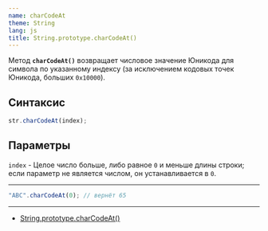 ```yaml
---
name: charCodeAt
theme: String
lang: js
title: String.prototype.charCodeAt()
---
```


Метод **`charCodeAt()`** возвращает числовое значение Юникода для символа по указанному индексу (за исключением кодовых точек Юникода, больших `0x10000`).

## Синтаксис

```js
str.charCodeAt(index);
```

## Параметры

`index` - Целое число больше, либо равное `0` и меньше длины строки; если параметр не является числом, он устанавливается в `0`.

---

```js
"ABC".charCodeAt(0); // вернёт 65
```

---

- [String.prototype.charCodeAt()](https://developer.mozilla.org/ru/docs/Web/JavaScript/Reference/Global_Objects/String/charCodeAt)

